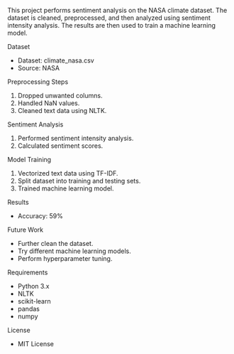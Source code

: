 This project performs sentiment analysis on the NASA climate dataset. The dataset is cleaned, preprocessed, and then analyzed using sentiment intensity analysis. The results are then used to train a machine learning model.

Dataset

- Dataset: climate_nasa.csv
- Source: NASA

Preprocessing Steps

1. Dropped unwanted columns.
2. Handled NaN values.
3. Cleaned text data using NLTK.

Sentiment Analysis

1. Performed sentiment intensity analysis.
2. Calculated sentiment scores.

Model Training

1. Vectorized text data using TF-IDF.
2. Split dataset into training and testing sets.
3. Trained machine learning model.

Results

- Accuracy: 59%

Future Work

- Further clean the dataset.
- Try different machine learning models.
- Perform hyperparameter tuning.

Requirements

- Python 3.x
- NLTK
- scikit-learn
- pandas
- numpy

License

- MIT License
